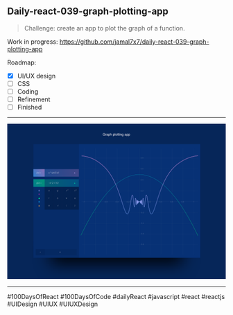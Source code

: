 ## Daily-react-039-graph-plotting-app 

> Challenge: create an app to plot the graph of a function.

Work in progress: https://github.com/jamal7x7/daily-react-039-graph-plotting-app 


Roadmap:

- [x] UI/UX design
- [ ] CSS
- [ ] Coding
- [ ] Refinement
- [ ] Finished

---

![Alt text](/src/images/daily-react-039-graph-plotting-app.png?raw=true "App UI")

---

#100DaysOfReact #100DaysOfCode #dailyReact #javascript #react #reactjs #UIDesign #UIUX #UIUXDesign

